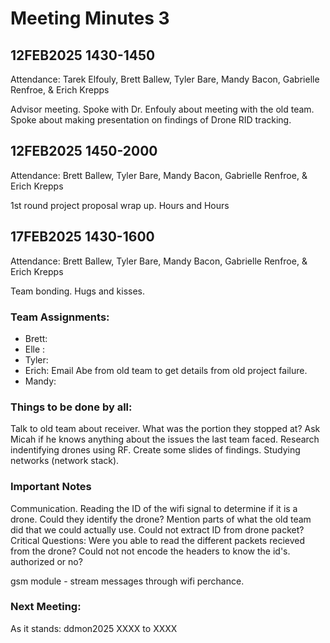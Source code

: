 # Meeting Minutes 3
## 12FEB2025 1430-1450
Attendance: Tarek Elfouly, Brett Ballew, Tyler Bare, Mandy Bacon, Gabrielle Renfroe, & Erich Krepps

Advisor meeting. Spoke with Dr. Enfouly about meeting with the old team. Spoke about making presentation on findings of Drone RID tracking. 

## 12FEB2025 1450-2000
Attendance: Brett Ballew, Tyler Bare, Mandy Bacon, Gabrielle Renfroe, & Erich Krepps

1st round project proposal wrap up. Hours and Hours

## 17FEB2025 1430-1600
Attendance: Brett Ballew, Tyler Bare, Mandy Bacon, Gabrielle Renfroe, & Erich Krepps

Team bonding. Hugs and kisses.

### Team Assignments:
* Brett: 
* Elle : 
* Tyler: 
* Erich: Email Abe from old team to get details from old project failure.
* Mandy: 

### Things to be done by all:

Talk to old team about receiver. What was the portion they stopped at? Ask Micah if he knows anything about the issues the last team faced. Research indentifying drones using RF. Create some slides of findings.
Studying networks (network stack).

### Important Notes

Communication. Reading the ID of the wifi signal to determine if it is a drone. 
Could they identify the drone? Mention parts of what the old team did that we could actually use. Could not extract ID from drone packet?
Critical Questions:
Were you able to read the different packets recieved from the drone?
Could not not encode the headers to know the id's. authorized or no?

gsm module - stream messages through wifi perchance.


### Next Meeting:
As it stands: ddmon2025 XXXX to XXXX
